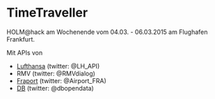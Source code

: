 # TimeTraveller

HOLM@hack am Wochenende vom 04.03. - 06.03.2015 am Flughafen Frankfurt.

Mit APIs von

- [Lufthansa](http://developer.lufthansa.com) (twitter: @LH_API)
- RMV (twitter: @RMVdialog)
- [Fraport](https://developer.fraport.de) (twitter: @Airport_FRA)
- [DB](http://data.deutschebahn.com) (twitter: @dbopendata)
